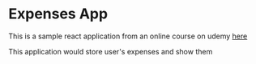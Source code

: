 # Expenses App

This is a sample react application from an online course on udemy [here](https://www.udemy.com/course/react-the-complete-guide-incl-redux/)

This application would store user's expenses and show them
